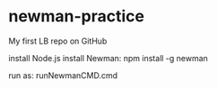 # newman-practice
My first LB repo on GitHub

install Node.js
install Newman: npm install -g newman

run as: runNewmanCMD.cmd
